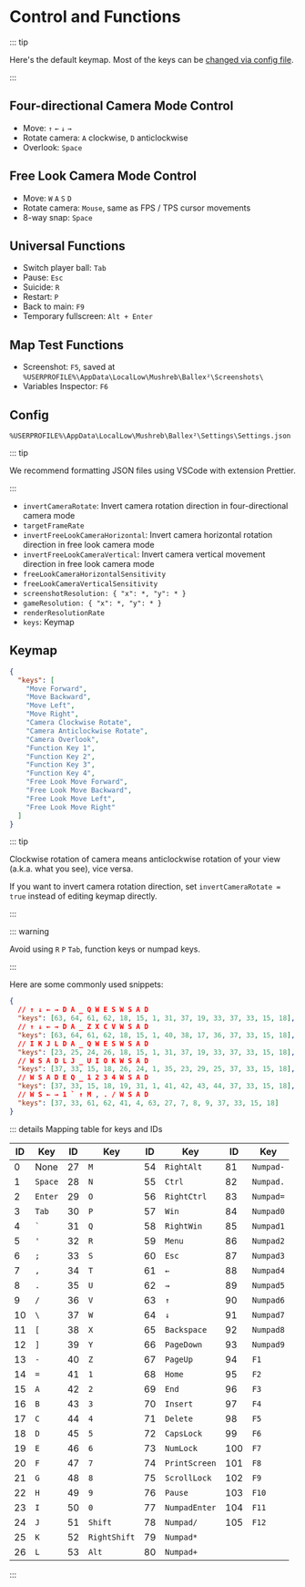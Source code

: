 # Control and Functions

::: tip

Here's the default keymap. Most of the keys can be [changed via config file](#keymap).

:::

## Four-directional Camera Mode Control

- Move: `↑` `←` `↓` `→`
- Rotate camera: `A` clockwise, `D` anticlockwise
- Overlook: `Space`

## Free Look Camera Mode Control

- Move: `W` `A` `S` `D`
- Rotate camera: `Mouse`, same as FPS / TPS cursor movements
- 8-way snap: `Space`

## Universal Functions

- Switch player ball: `Tab`
- Pause: `Esc`
- Suicide: `R`
- Restart: `P`
- Back to main: `F9`
- Temporary fullscreen: `Alt + Enter`

## Map Test Functions

- Screenshot: `F5`, saved at `%USERPROFILE%\AppData\LocalLow\Mushreb\Ballex²\Screenshots\`
- Variables Inspector: `F6`

## Config

`%USERPROFILE%\AppData\LocalLow\Mushreb\Ballex²\Settings\Settings.json`

::: tip

We recommend formatting JSON files using VSCode with extension Prettier.

:::

- `invertCameraRotate`: Invert camera rotation direction in four-directional camera mode
- `targetFrameRate`
- `invertFreeLookCameraHorizontal`: Invert camera horizontal rotation direction in free look camera mode
- `invertFreeLookCameraVertical`: Invert camera vertical movement direction in free look camera mode
- `freeLookCameraHorizontalSensitivity`
- `freeLookCameraVerticalSensitivity`
- `screenshotResolution: { "x": *, "y": * }`
- `gameResolution: { "x": *, "y": * }`
- `renderResolutionRate`
- `keys`: Keymap

## Keymap

```json
{
  "keys": [
    "Move Forward",
    "Move Backward",
    "Move Left",
    "Move Right",
    "Camera Clockwise Rotate",
    "Camera Anticlockwise Rotate",
    "Camera Overlook",
    "Function Key 1",
    "Function Key 2",
    "Function Key 3",
    "Function Key 4",
    "Free Look Move Forward",
    "Free Look Move Backward",
    "Free Look Move Left",
    "Free Look Move Right"
  ]
}
```

::: tip

Clockwise rotation of camera means anticlockwise rotation of your view (a.k.a. what you see), vice versa.

If you want to invert camera rotation direction, set `invertCameraRotate = true` instead of editing keymap directly.

:::

::: warning

Avoid using `R` `P` `Tab`, function keys or numpad keys.

:::

Here are some commonly used snippets:

```json
{
  // ↑ ↓ ← → D A _ Q W E S W S A D
  "keys": [63, 64, 61, 62, 18, 15, 1, 31, 37, 19, 33, 37, 33, 15, 18],
  // ↑ ↓ ← → D A _ Z X C V W S A D
  "keys": [63, 64, 61, 62, 18, 15, 1, 40, 38, 17, 36, 37, 33, 15, 18],
  // I K J L D A _ Q W E S W S A D
  "keys": [23, 25, 24, 26, 18, 15, 1, 31, 37, 19, 33, 37, 33, 15, 18],
  // W S A D L J _ U I O K W S A D
  "keys": [37, 33, 15, 18, 26, 24, 1, 35, 23, 29, 25, 37, 33, 15, 18],
  // W S A D E Q _ 1 2 3 4 W S A D
  "keys": [37, 33, 15, 18, 19, 31, 1, 41, 42, 43, 44, 37, 33, 15, 18],
  // W S ← → 1 ` ↑ M , . / W S A D
  "keys": [37, 33, 61, 62, 41, 4, 63, 27, 7, 8, 9, 37, 33, 15, 18]
}
```

::: details Mapping table for keys and IDs

| ID  | Key     | ID  | Key          | ID  | Key           | ID  | Key       |
| --- | ------- | --- | ------------ | --- | ------------- | --- | --------- |
| 0   | None    | 27  | `M`          | 54  | `RightAlt`    | 81  | `Numpad-` |
| 1   | `Space` | 28  | `N`          | 55  | `Ctrl`        | 82  | `Numpad.` |
| 2   | `Enter` | 29  | `O`          | 56  | `RightCtrl`   | 83  | `Numpad=` |
| 3   | `Tab`   | 30  | `P`          | 57  | `Win`         | 84  | `Numpad0` |
| 4   | `` ` `` | 31  | `Q`          | 58  | `RightWin`    | 85  | `Numpad1` |
| 5   | `'`     | 32  | `R`          | 59  | `Menu`        | 86  | `Numpad2` |
| 6   | `;`     | 33  | `S`          | 60  | `Esc`         | 87  | `Numpad3` |
| 7   | `,`     | 34  | `T`          | 61  | `←`           | 88  | `Numpad4` |
| 8   | `.`     | 35  | `U`          | 62  | `→`           | 89  | `Numpad5` |
| 9   | `/`     | 36  | `V`          | 63  | `↑`           | 90  | `Numpad6` |
| 10  | `\`     | 37  | `W`          | 64  | `↓`           | 91  | `Numpad7` |
| 11  | `[`     | 38  | `X`          | 65  | `Backspace`   | 92  | `Numpad8` |
| 12  | `]`     | 39  | `Y`          | 66  | `PageDown`    | 93  | `Numpad9` |
| 13  | `-`     | 40  | `Z`          | 67  | `PageUp`      | 94  | `F1`      |
| 14  | `=`     | 41  | `1`          | 68  | `Home`        | 95  | `F2`      |
| 15  | `A`     | 42  | `2`          | 69  | `End`         | 96  | `F3`      |
| 16  | `B`     | 43  | `3`          | 70  | `Insert`      | 97  | `F4`      |
| 17  | `C`     | 44  | `4`          | 71  | `Delete`      | 98  | `F5`      |
| 18  | `D`     | 45  | `5`          | 72  | `CapsLock`    | 99  | `F6`      |
| 19  | `E`     | 46  | `6`          | 73  | `NumLock`     | 100 | `F7`      |
| 20  | `F`     | 47  | `7`          | 74  | `PrintScreen` | 101 | `F8`      |
| 21  | `G`     | 48  | `8`          | 75  | `ScrollLock`  | 102 | `F9`      |
| 22  | `H`     | 49  | `9`          | 76  | `Pause`       | 103 | `F10`     |
| 23  | `I`     | 50  | `0`          | 77  | `NumpadEnter` | 104 | `F11`     |
| 24  | `J`     | 51  | `Shift`      | 78  | `Numpad/`     | 105 | `F12`     |
| 25  | `K`     | 52  | `RightShift` | 79  | `Numpad*`     |     |           |
| 26  | `L`     | 53  | `Alt`        | 80  | `Numpad+`     |     |           |

:::
